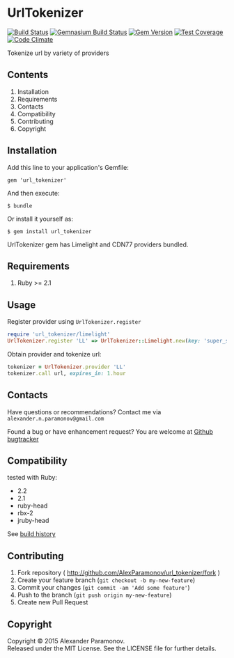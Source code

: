 UrlTokenizer
================================
[![Build Status](https://travis-ci.org/AlexParamonov/url_tokenizer.png?branch=master)](https://travis-ci.org/AlexParamonov/url_tokenizer)
[![Gemnasium Build Status](https://gemnasium.com/AlexParamonov/url_tokenizer.png)](http://gemnasium.com/AlexParamonov/url_tokenizer)
[![Gem Version](https://badge.fury.io/rb/url_tokenizer.png)](http://badge.fury.io/rb/url_tokenizer)
[![Test Coverage](https://codeclimate.com/github/AlexParamonov/url_tokenizer/badges/coverage.svg)](https://codeclimate.com/github/AlexParamonov/url_tokenizer/coverage)
[![Code Climate](https://codeclimate.com/github/AlexParamonov/url_tokenizer.png)](https://codeclimate.com/github/AlexParamonov/url_tokenizer)

Tokenize url by variety of providers

Contents
---------
1. Installation
1. Requirements
1. Contacts
1. Compatibility
1. Contributing
1. Copyright

Installation
------------

Add this line to your application's Gemfile:

    gem 'url_tokenizer'

And then execute:

    $ bundle

Or install it yourself as:

    $ gem install url_tokenizer

UrlTokenizer gem has Limelight and CDN77 providers bundled.

Requirements
------------
1. Ruby >= 2.1

Usage
------------

Register provider using `UrlTokenizer.register`

``` ruby
require 'url_tokenizer/limelight'
UrlTokenizer.register 'LL' => UrlTokenizer::Limelight.new(key: 'super_secret_key')
```

Obtain provider and tokenize url:

``` ruby
tokenizer = UrlTokenizer.provider 'LL'
tokenizer.call url, expires_in: 1.hour
```

Contacts
-------------
Have questions or recommendations? Contact me via `alexander.n.paramonov@gmail.com`

Found a bug or have enhancement request? You are welcome at [Github bugtracker](https://github.com/AlexParamonov/url_tokenizer/issues)


Compatibility
-------------
tested with Ruby:

* 2.2
* 2.1
* ruby-head
* rbx-2
* jruby-head

See [build history](http://travis-ci.org/#!/AlexParamonov/url_tokenizer/builds)


## Contributing

1. Fork repository ( http://github.com/AlexParamonov/url_tokenizer/fork )
2. Create your feature branch (`git checkout -b my-new-feature`)
3. Commit your changes (`git commit -am 'Add some feature'`)
4. Push to the branch (`git push origin my-new-feature`)
5. Create new Pull Request

Copyright
---------
Copyright © 2015 Alexander Paramonov.  
Released under the MIT License. See the LICENSE file for further details.

